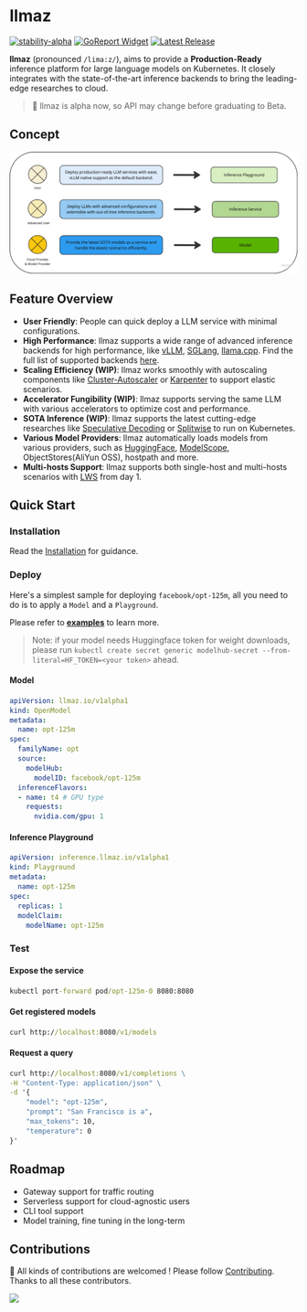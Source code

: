 # llmaz

[![stability-alpha](https://img.shields.io/badge/stability-alpha-f4d03f.svg)](https://github.com/mkenney/software-guides/blob/master/STABILITY-BADGES.md#alpha)
[![GoReport Widget]][GoReport Status]
[![Latest Release](https://img.shields.io/github/v/release/inftyai/llmaz?include_prereleases)](https://github.com/inftyai/llmaz/releases/latest)

[GoReport Widget]: https://goreportcard.com/badge/github.com/inftyai/llmaz
[GoReport Status]: https://goreportcard.com/report/github.com/inftyai/llmaz

**llmaz** (pronounced `/lima:z/`), aims to provide a **Production-Ready** inference platform for large language models on Kubernetes. It closely integrates with the state-of-the-art inference backends to bring the leading-edge researches to cloud.

> 🌱 llmaz is alpha now, so API may change before graduating to Beta.

## Concept

![image](./docs/assets/overview.png)

## Feature Overview

- **User Friendly**: People can quick deploy a LLM service with minimal configurations.
- **High Performance**: llmaz supports a wide range of advanced inference backends for high performance, like [vLLM](https://github.com/vllm-project/vllm), [SGLang](https://github.com/sgl-project/sglang), [llama.cpp](https://github.com/ggerganov/llama.cpp). Find the full list of supported backends [here](./docs/support-backends.md).
- **Scaling Efficiency (WIP)**: llmaz works smoothly with autoscaling components like [Cluster-Autoscaler](https://github.com/kubernetes/autoscaler/tree/master/cluster-autoscaler) or [Karpenter](https://github.com/kubernetes-sigs/karpenter) to support elastic scenarios.
- **Accelerator Fungibility (WIP)**: llmaz supports serving the same LLM with various accelerators to optimize cost and performance.
- **SOTA Inference (WIP)**: llmaz supports the latest cutting-edge researches like [Speculative Decoding](https://arxiv.org/abs/2211.17192) or [Splitwise](https://arxiv.org/abs/2311.18677) to run on Kubernetes.
- **Various Model Providers**: llmaz automatically loads models from various providers, such as [HuggingFace](https://huggingface.co/), [ModelScope](https://www.modelscope.cn), ObjectStores(AliYun OSS), hostpath and more.
- **Multi-hosts Support**: llmaz supports both single-host and multi-hosts scenarios with [LWS](https://github.com/kubernetes-sigs/lws) from day 1.

## Quick Start

### Installation

Read the [Installation](./docs/installation.md) for guidance.

### Deploy

Here's a simplest sample for deploying `facebook/opt-125m`, all you need to do
is to apply a `Model` and a `Playground`.

Please refer to **[examples](/docs/examples/README.md)** to learn more.

> Note: if your model needs Huggingface token for weight downloads, please run `kubectl create secret generic modelhub-secret --from-literal=HF_TOKEN=<your token>` ahead.

#### Model

```yaml
apiVersion: llmaz.io/v1alpha1
kind: OpenModel
metadata:
  name: opt-125m
spec:
  familyName: opt
  source:
    modelHub:
      modelID: facebook/opt-125m
  inferenceFlavors:
  - name: t4 # GPU type
    requests:
      nvidia.com/gpu: 1
```

#### Inference Playground

```yaml
apiVersion: inference.llmaz.io/v1alpha1
kind: Playground
metadata:
  name: opt-125m
spec:
  replicas: 1
  modelClaim:
    modelName: opt-125m
```

### Test

#### Expose the service

```cmd
kubectl port-forward pod/opt-125m-0 8080:8080
```

#### Get registered models

```cmd
curl http://localhost:8080/v1/models
```

#### Request a query

```cmd
curl http://localhost:8080/v1/completions \
-H "Content-Type: application/json" \
-d '{
    "model": "opt-125m",
    "prompt": "San Francisco is a",
    "max_tokens": 10,
    "temperature": 0
}'
```

## Roadmap

- Gateway support for traffic routing
- Serverless support for cloud-agnostic users
- CLI tool support
- Model training, fine tuning in the long-term

## Contributions

🚀 All kinds of contributions are welcomed ! Please follow [Contributing](./CONTRIBUTING.md). Thanks to all these contributors.

<a href="https://github.com/inftyai/llmaz/graphs/contributors">
  <img src="https://contrib.rocks/image?repo=inftyai/llmaz" />
</a>

